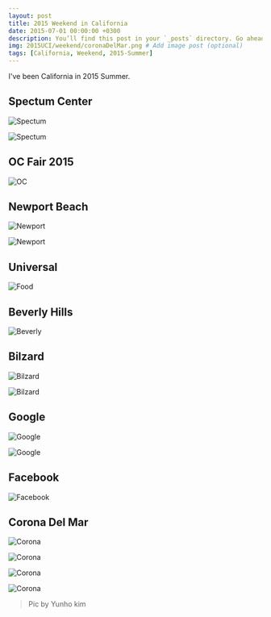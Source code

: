 ```yaml
---
layout: post
title: 2015 Weekend in California
date: 2015-07-01 00:00:00 +0300
description: You’ll find this post in your `_posts` directory. Go ahead and edit it and re-build the site to see your changes. # Add post description (optional)
img: 2015UCI/weekend/coronaDelMar.png # Add image post (optional)
tags: [California, Weekend, 2015-Summer]
---
```


I've been California in 2015 Summer.

## Spectum Center
![Spectum]({{site.baseurl}}/assets/img/2015UCI/weekend/spectrum.jpeg)

![Spectum]({{site.baseurl}}/assets/img/2015UCI/weekend/spectrum2.jpeg)

## OC Fair 2015
![OC]({{site.baseurl}}/assets/img/2015UCI/weekend/ocfair.jpeg)

## Newport Beach
![Newport]({{site.baseurl}}/assets/img/2015UCI/weekend/newportBeach.jpeg)

![Newport]({{site.baseurl}}/assets/img/2015UCI/weekend/newportBeach2.jpeg)

## Universal
![Food]({{site.baseurl}}/assets/img/2015UCI/weekend/universal.jpeg)

## Beverly Hills
![Beverly]({{site.baseurl}}/assets/img/2015UCI/weekend/beverlyHills.jpeg)

## Bilzard
![Bilzard]({{site.baseurl}}/assets/img/2015UCI/weekend/bilzard.jpeg)

![Bilzard]({{site.baseurl}}/assets/img/2015UCI/weekend/bilzard2.jpeg)

## Google

![Google]({{site.baseurl}}/assets/img/2015UCI/weekend/google.jpg)

![Google]({{site.baseurl}}/assets/img/2015UCI/weekend/google2.jpeg)

## Facebook
![Facebook]({{site.baseurl}}/assets/img/2015UCI/weekend/facebook.jpeg)


## Corona Del Mar
![Corona]({{site.baseurl}}/assets/img/2015UCI/weekend/coronaDelMar.png)

![Corona]({{site.baseurl}}/assets/img/2015UCI/weekend/coronaDelMar2.png)

![Corona]({{site.baseurl}}/assets/img/2015UCI/weekend/coronaDelMar3.png)

![Corona]({{site.baseurl}}/assets/img/2015UCI/weekend/coronaDelMar4.jpeg)


> Pic by Yunho kim